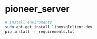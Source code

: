 # pioneer_server

```bash
# install enviroments
sudo apt-get install libmysqlclient-dev
pip install -r requirements.txt
```
